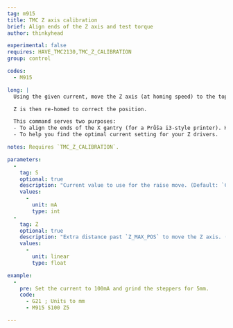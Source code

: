```yaml
---
tag: m915
title: TMC Z axis calibration
brief: Align ends of the Z axis and test torque
author: thinkyhead

experimental: false
requires: HAVE_TMC2130,TMC_Z_CALIBRATION
group: control

codes:
  - M915

long: |
  Using the given current, move the Z axis (at homing speed) to the top plus a given extra distance. _This intentionally grinds the Z steppers._

  Z is then re-homed to correct the position.

  This command serves two purposes:
  - To align the ends of the X gantry (for a Průša i3-style printer). Here's a [video demonstration](https://www.youtube.com/watch?v=JqH41K2vq0g&t=300s).
  - To help you find the optimal current setting for your Z drivers.

notes: Requires `TMC_Z_CALIBRATION`.

parameters:
  -
    tag: S
    optional: true
    description: "Current value to use for the raise move. (Default: `CALIBRATION_CURRENT`)"
    values:
      -
        unit: mA
        type: int
  -
    tag: Z
    optional: true
    description: "Extra distance past `Z_MAX_POS` to move the Z axis. (Default: `CALIBRATION_EXTRA_HEIGHT`)"
    values:
      -
        unit: linear
        type: float

example:
  -
    pre: Set the current to 100mA and grind the steppers for 5mm.
    code:
      - G21 ; Units to mm
      - M915 S100 Z5

---
```

